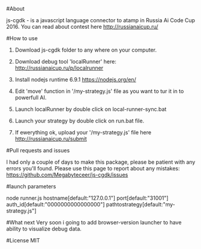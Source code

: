 #About

js-cgdk - is a javascript language connector to atamp in Russia Ai Code Cup 2016.
You can read about contest here http://russianaicup.ru/


#How to use

1. Download js-cgdk folder to any where on your computer.

2. Download debug tool 'localRunner' here: http://russianaicup.ru/p/localrunner

3. Install nodejs runtime 6.9.1 https://nodejs.org/en/


4. Edit 'move' function in '/my-strategy.js' file as you want to tur it in to powerfull AI.

5. Launch localRunner by double click on local-runner-sync.bat

6. Launch your strategy by double click on run.bat file.

7. If ewerything ok, upload your '/my-strategy.js' file here http://russianaicup.ru/submit

#Pull requests and issues

I had only a couple of days to make this package, please be patient with any errors you'll found.
Please use this page to report about any mistakes: https://github.com/Megabyteceer/js-cgdk/issues

#launch parameters

node runner.js hostname[default:"127.0.0.1"] port[default:"31001"] auth_id[default:"0000000000000000"] pathtostrategy[default:"my-strategy.js"]

#What next
Very soon i going to add browser-version launcher to have ability to visualize debug data.

#License
MIT